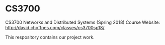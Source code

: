 # CS3700
CS3700 Networks and Distributed Systems (Spring 2018)
Course Website: http://david.choffnes.com/classes/cs3700sp18/

This respository contains our project work.
